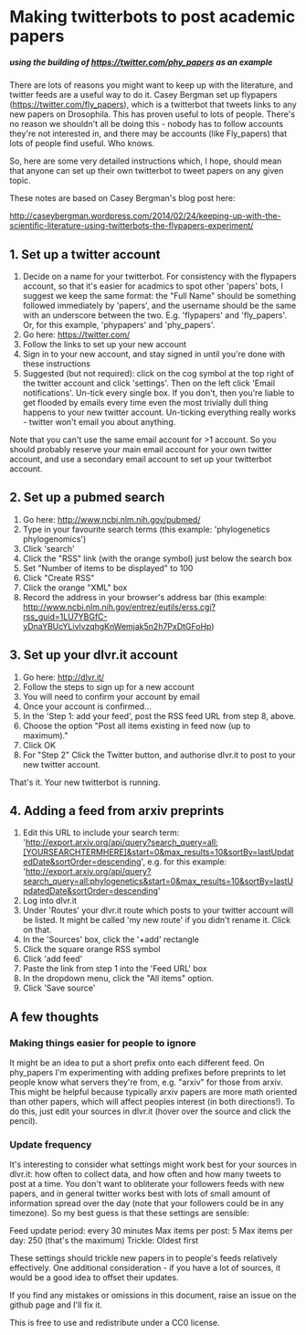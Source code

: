 # Making twitterbots to post academic papers
##### using the building of https://twitter.com/phy_papers as an example

There are lots of reasons you might want to keep up with the literature, and twitter feeds are a useful way to do it. Casey Bergman set up flypapers (https://twitter.com/fly_papers), which is a twitterbot that tweets links to any new papers on Drosophila. This has proven useful to lots of people. There's no reason we shouldn't all be doing this - nobody has to follow accounts they're not interested in, and there may be accounts (like Fly_papers) that lots of people find useful. Who knows.

So, here are some very detailed instructions which, I hope, should mean that anyone can set up their own twitterbot to tweet papers on any given topic.

These notes are based on Casey Bergman's blog post here:

http://caseybergman.wordpress.com/2014/02/24/keeping-up-with-the-scientific-literature-using-twitterbots-the-flypapers-experiment/

## 1. Set up a twitter account

1. Decide on a name for your twitterbot. For consistency with the flypapers account, so that it's easier for acadmics to spot other 'papers' bots, I suggest we keep the same format: the "Full Name" should be something followed immediately by 'papers', and the username should be the same with an underscore between the two. E.g. 'flypapers' and 'fly_papers'. Or, for this example, 'phypapers' and 'phy_papers'.
2. Go here: https://twitter.com/
3. Follow the links to set up your new account
4. Sign in to your new account, and stay signed in until you're done with these instructions
5. Suggested (but not required): click on the cog symbol at the top right of the twitter account and click 'settings'. Then on the left click 'Email notifications'. Un-tick every single box. If you don't, then you're liable to get flooded by emails every time even the most trivially dull thing happens to your new twitter account. Un-ticking everything really works - twitter won't email you about anything. 
 
Note that you can't use the same email account for >1 account. So you should probably reserve your main email account for your own twitter account, and use a secondary email account to set up your twitterbot account.

## 2. Set up a pubmed search

1. Go here: http://www.ncbi.nlm.nih.gov/pubmed/
2. Type in your favourite search terms (this example: 'phylogenetics phylogenomics') 
3. Click 'search'
4. Click the "RSS" link (with the orange symbol) just below the search box
5. Set "Number of items to be displayed" to 100
6. Click "Create RSS"
7. Click the orange "XML" box
8. Record the address in your browser's address bar (this example: http://www.ncbi.nlm.nih.gov/entrez/eutils/erss.cgi?rss_guid=1LU7YBGfC-yDnaYBUcYLivlvzqhgKnWemjak5n2h7PxDtGFoHp)

## 3. Set up your dlvr.it account

1. Go here: http://dlvr.it/
2. Follow the steps to sign up for a new account
3. You will need to confirm your account by email
4. Once your account is confirmed...
5. In the 'Step 1: add your feed', post the RSS feed URL from step 8, above. 
6. Choose the option "Post all items existing in feed now (up to maximum)."
7. Click OK
8. For "Step 2" Click the Twitter button, and authorise dlvr.it to post to your new twitter account.

That's it. Your new twitterbot is running.

## 4. Adding a feed from arxiv preprints


1. Edit this URL to include your search term: 'http://export.arxiv.org/api/query?search_query=all:[YOURSEARCHTERMHERE]&start=0&max_results=10&sortBy=lastUpdatedDate&sortOrder=descending', e.g. for this example: 'http://export.arxiv.org/api/query?search_query=all:phylogenetics&start=0&max_results=10&sortBy=lastUpdatedDate&sortOrder=descending'
2. Log into dlvr.it
3. Under 'Routes' your dlvr.it route which posts to your twitter account will be listed. It might be called 'my new route' if you didn't rename it. Click on that. 
4. In the 'Sources' box, click the '+add' rectangle
5. Click the square orange RSS symbol
6. Click 'add feed'
7. Paste the link from step 1 into the 'Feed URL' box
8. In the dropdown menu, click the "All items" option.
9. Click 'Save source'

## A few thoughts

### Making things easier for people to ignore
It might be an idea to put a short prefix onto each different feed. On phy_papers I'm experimenting with adding prefixes before preprints to let people know what servers they're from, e.g. "arxiv" for those from arxiv. This might be helpful because typically arxiv papers are more math oriented than other papers, which will affect peoples interest (in both directions!). To do this, just edit your sources in dlvr.it (hover over the source and click the pencil).

### Update frequency
It's interesting to consider what settings might work best for your sources in dlvr.it: how often to collect data, and how often and how many tweets to post at a time. You don't want to obliterate your followers feeds with new papers, and in general twitter works best with lots of small amount of information spread over the day (note that your followers could be in any timezone). So my best guess is that these settings are sensible:

Feed update period: every 30 minutes
Max items per post: 5
Max items per day: 250 (that's the maximum)
Trickle: Oldest first

These settings should trickle new papers in to people's feeds relatively effectively. One additional consideration - if you have a lot of sources, it would be a good idea to offset their updates.


If you find any mistakes or omissions in this document, raise an issue on the github page and I'll fix it.

This is free to use and redistribute under a CC0 license.